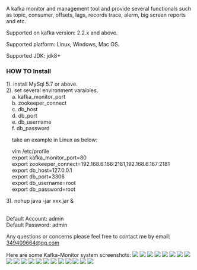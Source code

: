 A kafka monitor and management tool and provide several functionals such as topic, consumer, offsets, lags, records trace, alerm, big screen reports and etc.

Supported on kafka version: 2.2.x and above.

Supported platform: Linux, Windows, Mac OS.

Supported JDK: jdk8+

<h3>HOW TO Install</h3>
1). install MySql 5.7 or above.<br/>
2). set several environment varaibles.<br/>
   &nbsp;&nbsp;&nbsp;&nbsp;a. kafka_monitor_port <br/>
   &nbsp;&nbsp;&nbsp;&nbsp;b. zookeeper_connect <br/>
   &nbsp;&nbsp;&nbsp;&nbsp;c. db_host<br/>
   &nbsp;&nbsp;&nbsp;&nbsp;d. db_port<br/>
   &nbsp;&nbsp;&nbsp;&nbsp;e. db_username<br/>
   &nbsp;&nbsp;&nbsp;&nbsp;f. db_password<br/>

   &nbsp;&nbsp;&nbsp;&nbsp;take an example in Linux as below:<br/>

   &nbsp;&nbsp;&nbsp;&nbsp;vim /etc/profile<br/>
   &nbsp;&nbsp;&nbsp;&nbsp;export kafka_monitor_port=80<br/>
   &nbsp;&nbsp;&nbsp;&nbsp;export zookeeper_connect=192.168.6.166:2181,192.168.6.167:2181<br/>
   &nbsp;&nbsp;&nbsp;&nbsp;export db_host=127.0.0.1<br/>
   &nbsp;&nbsp;&nbsp;&nbsp;export db_port=3306<br/>
   &nbsp;&nbsp;&nbsp;&nbsp;export db_username=root<br/>
   &nbsp;&nbsp;&nbsp;&nbsp;export db_password=root<br/>


 3). nohup java -jar xxx.jar &<br/><br/>

Default Account: admin<br/>
Default Password: admin<br/>

Any questions or concerns please feel free to contact me by email: 349409664@qq.com

Here are some Kafka-Monitor system screenshots:
<img src="https://raw.githubusercontent.com/ZhangNingPegasus/kafka-monitor/master/1.png"/>
<img src="https://raw.githubusercontent.com/ZhangNingPegasus/kafka-monitor/master/2.png"/>
<img src="https://raw.githubusercontent.com/ZhangNingPegasus/kafka-monitor/master/3.png"/>
<img src="https://raw.githubusercontent.com/ZhangNingPegasus/kafka-monitor/master/4.png"/>
<img src="https://raw.githubusercontent.com/ZhangNingPegasus/kafka-monitor/master/5.png"/>
<img src="https://raw.githubusercontent.com/ZhangNingPegasus/kafka-monitor/master/6.png"/>
<img src="https://raw.githubusercontent.com/ZhangNingPegasus/kafka-monitor/master/7.png"/>
<img src="https://raw.githubusercontent.com/ZhangNingPegasus/kafka-monitor/master/8.png"/>
<img src="https://raw.githubusercontent.com/ZhangNingPegasus/kafka-monitor/master/9.png"/>
<img src="https://raw.githubusercontent.com/ZhangNingPegasus/kafka-monitor/master/10.png"/>
<img src="https://raw.githubusercontent.com/ZhangNingPegasus/kafka-monitor/master/11.png"/>
<img src="https://raw.githubusercontent.com/ZhangNingPegasus/kafka-monitor/master/12.png"/>
<img src="https://raw.githubusercontent.com/ZhangNingPegasus/kafka-monitor/master/13.png"/>
<img src="https://raw.githubusercontent.com/ZhangNingPegasus/kafka-monitor/master/14.png"/>
<img src="https://raw.githubusercontent.com/ZhangNingPegasus/kafka-monitor/master/15.png"/>
<img src="https://raw.githubusercontent.com/ZhangNingPegasus/kafka-monitor/master/16.png"/>
<img src="https://raw.githubusercontent.com/ZhangNingPegasus/kafka-monitor/master/17.png"/>
<img src="https://raw.githubusercontent.com/ZhangNingPegasus/kafka-monitor/master/18.png"/>
<img src="https://raw.githubusercontent.com/ZhangNingPegasus/kafka-monitor/master/19.png"/>
<img src="https://raw.githubusercontent.com/ZhangNingPegasus/kafka-monitor/master/20.png"/>

